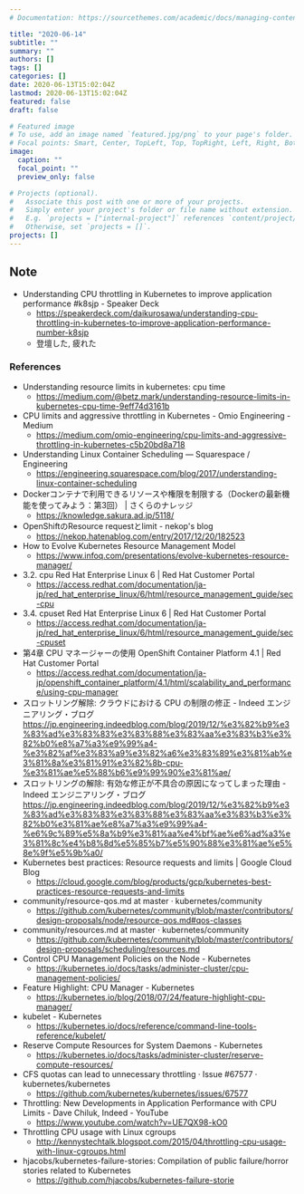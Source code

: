 ```yaml
---
# Documentation: https://sourcethemes.com/academic/docs/managing-content/

title: "2020-06-14"
subtitle: ""
summary: ""
authors: []
tags: []
categories: []
date: 2020-06-13T15:02:04Z
lastmod: 2020-06-13T15:02:04Z
featured: false
draft: false

# Featured image
# To use, add an image named `featured.jpg/png` to your page's folder.
# Focal points: Smart, Center, TopLeft, Top, TopRight, Left, Right, BottomLeft, Bottom, BottomRight.
image:
  caption: ""
  focal_point: ""
  preview_only: false

# Projects (optional).
#   Associate this post with one or more of your projects.
#   Simply enter your project's folder or file name without extension.
#   E.g. `projects = ["internal-project"]` references `content/project/deep-learning/index.md`.
#   Otherwise, set `projects = []`.
projects: []
---
```


## Note

* Understanding CPU throttling in Kubernetes to improve application performance #k8sjp - Speaker Deck
  * https://speakerdeck.com/daikurosawa/understanding-cpu-throttling-in-kubernetes-to-improve-application-performance-number-k8sjp
  * 登壇した, 疲れた

### References

* Understanding resource limits in kubernetes: cpu time
  * https://medium.com/@betz.mark/understanding-resource-limits-in-kubernetes-cpu-time-9eff74d3161b
* CPU limits and aggressive throttling in Kubernetes - Omio Engineering - Medium
  * https://medium.com/omio-engineering/cpu-limits-and-aggressive-throttling-in-kubernetes-c5b20bd8a718
* Understanding Linux Container Scheduling — Squarespace / Engineering
  * https://engineering.squarespace.com/blog/2017/understanding-linux-container-scheduling
* Dockerコンテナで利用できるリソースや権限を制限する（Dockerの最新機能を使ってみよう：第3回） | さくらのナレッジ
  * https://knowledge.sakura.ad.jp/5118/
* OpenShiftのResource requestとlimit - nekop's blog
  * https://nekop.hatenablog.com/entry/2017/12/20/182523
* How to Evolve Kubernetes Resource Management Model
  * https://www.infoq.com/presentations/evolve-kubernetes-resource-manager/
* 3.2. cpu Red Hat Enterprise Linux 6 | Red Hat Customer Portal
  * https://access.redhat.com/documentation/ja-jp/red_hat_enterprise_linux/6/html/resource_management_guide/sec-cpu
* 3.4. cpuset Red Hat Enterprise Linux 6 | Red Hat Customer Portal
  * https://access.redhat.com/documentation/ja-jp/red_hat_enterprise_linux/6/html/resource_management_guide/sec-cpuset
* 第4章 CPU マネージャーの使用 OpenShift Container Platform 4.1 | Red Hat Customer Portal
  * https://access.redhat.com/documentation/ja-jp/openshift_container_platform/4.1/html/scalability_and_performance/using-cpu-manager
* スロットリング解除: クラウドにおける CPU の制限の修正 - Indeed エンジニアリング・ブログ
  https://jp.engineering.indeedblog.com/blog/2019/12/%e3%82%b9%e3%83%ad%e3%83%83%e3%83%88%e3%83%aa%e3%83%b3%e3%82%b0%e8%a7%a3%e9%99%a4-%e3%82%af%e3%83%a9%e3%82%a6%e3%83%89%e3%81%ab%e3%81%8a%e3%81%91%e3%82%8b-cpu-%e3%81%ae%e5%88%b6%e9%99%90%e3%81%ae/
* スロットリングの解除: 有効な修正が不具合の原因になってしまった理由 - Indeed エンジニアリング・ブログ
  https://jp.engineering.indeedblog.com/blog/2019/12/%e3%82%b9%e3%83%ad%e3%83%83%e3%83%88%e3%83%aa%e3%83%b3%e3%82%b0%e3%81%ae%e8%a7%a3%e9%99%a4-%e6%9c%89%e5%8a%b9%e3%81%aa%e4%bf%ae%e6%ad%a3%e3%81%8c%e4%b8%8d%e5%85%b7%e5%90%88%e3%81%ae%e5%8e%9f%e5%9b%a0/
* Kubernetes best practices: Resource requests and limits | Google Cloud Blog
  * https://cloud.google.com/blog/products/gcp/kubernetes-best-practices-resource-requests-and-limits
* community/resource-qos.md at master · kubernetes/community
  * https://github.com/kubernetes/community/blob/master/contributors/design-proposals/node/resource-qos.md#qos-classes
* community/resources.md at master · kubernetes/community
  * https://github.com/kubernetes/community/blob/master/contributors/design-proposals/scheduling/resources.md
* Control CPU Management Policies on the Node - Kubernetes
  * https://kubernetes.io/docs/tasks/administer-cluster/cpu-management-policies/
* Feature Highlight: CPU Manager - Kubernetes
  * https://kubernetes.io/blog/2018/07/24/feature-highlight-cpu-manager/
* kubelet - Kubernetes
  * https://kubernetes.io/docs/reference/command-line-tools-reference/kubelet/
* Reserve Compute Resources for System Daemons - Kubernetes
  * https://kubernetes.io/docs/tasks/administer-cluster/reserve-compute-resources/
* CFS quotas can lead to unnecessary throttling · Issue #67577 · kubernetes/kubernetes
  * https://github.com/kubernetes/kubernetes/issues/67577
* Throttling: New Developments in Application Performance with CPU Limits - Dave Chiluk, Indeed - YouTube
  * https://www.youtube.com/watch?v=UE7QX98-kO0
* Throttling CPU usage with Linux cgroups
  * http://kennystechtalk.blogspot.com/2015/04/throttling-cpu-usage-with-linux-cgroups.html
* hjacobs/kubernetes-failure-stories: Compilation of public failure/horror stories related to Kubernetes
  * https://github.com/hjacobs/kubernetes-failure-storie
